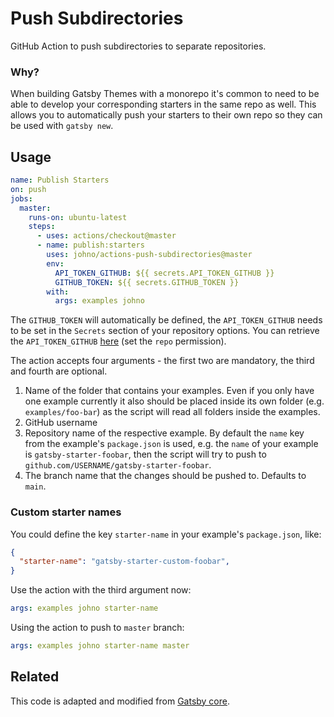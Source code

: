 # Push Subdirectories

GitHub Action to push subdirectories to separate repositories.

### Why?

When building Gatsby Themes with a monorepo it's common to need to
be able to develop your corresponding starters in the same repo as
well. This allows you to automatically push your starters to their
own repo so they can be used with `gatsby new`.

## Usage

```yml
name: Publish Starters
on: push
jobs:
  master:
    runs-on: ubuntu-latest
    steps:
      - uses: actions/checkout@master
      - name: publish:starters
        uses: johno/actions-push-subdirectories@master
        env:
          API_TOKEN_GITHUB: ${{ secrets.API_TOKEN_GITHUB }}
          GITHUB_TOKEN: ${{ secrets.GITHUB_TOKEN }}
        with:
          args: examples johno
```

The `GITHUB_TOKEN` will automatically be defined, the `API_TOKEN_GITHUB` needs to be set in the `Secrets` section of your repository options. You can retrieve the `API_TOKEN_GITHUB` [here](https://github.com/settings/tokens) (set the `repo` permission).

The action accepts four arguments - the first two are mandatory, the third and fourth are optional.

1. Name of the folder that contains your examples. Even if you only have one example currently it also should be placed inside its own folder (e.g. `examples/foo-bar`) as the script will read all folders inside the examples.
2. GitHub username
3. Repository name of the respective example. By default the `name` key from the example's `package.json` is used, e.g. the `name` of your example is `gatsby-starter-foobar`, then the script will try to push to `github.com/USERNAME/gatsby-starter-foobar`.
4. The branch name that the changes should be pushed to. Defaults to `main`. 

### Custom starter names

You could define the key `starter-name` in your example's `package.json`, like:

```json
{
  "starter-name": "gatsby-starter-custom-foobar",
}
```

Use the action with the third argument now:

```yml
args: examples johno starter-name
```

Using the action to push to `master` branch:

```yml
args: examples johno starter-name master
```

## Related

This code is adapted and modified from [Gatsby core](https://github.com/gatsbyjs/gatsby/blob/8933ca9b3bf2c9b4fd580dd437d8695c3be705b7/scripts/clone-and-validate.sh).
